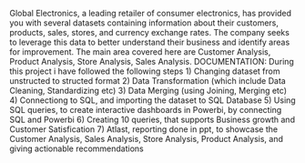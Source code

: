 Global Electronics, a leading retailer of consumer electronics, has provided you with several datasets containing information about their customers, products, sales, stores, and currency exchange rates. The company seeks to leverage this data to better understand their business and identify areas for improvement.
The main area covered here are Customer Analysis, Product Analysis, Store Analysis, Sales Analysis.
DOCUMENTATION: During this project i have followed the following steps
               1) Changing dataset from unstructed to structed format
               2) Data Transformation (which include Data Cleaning, Standardizing etc)
               3) Data Merging (using Joining, Merging etc)
               4) Connectiong to SQL, and importing the dataset to SQL Database
               5) Using SQL queries, to create interactive dashboards in Powerbi, by connecting SQL and Powerbi
               6) Creating 10 queries, that supports Business growth and Customer Satisfication
               7) Atlast, reporting done in ppt, to showcase the Customer Analysis, Sales Analysis, Store Analysis, Product Analysis, and giving actionable recommendations
